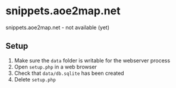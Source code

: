 # snippets.aoe2map.net
snippets.aoe2map.net - not available (yet)

## Setup

1. Make sure the `data` folder is writable for the webserver process
2. Open `setup.php` in a web browser
3. Check that `data/db.sqlite` has been created
4. Delete `setup.php`
